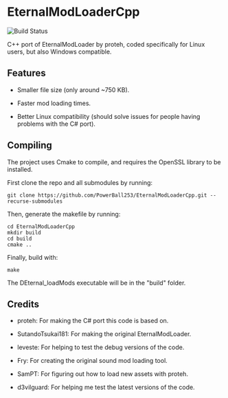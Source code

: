 # EternalModLoaderCpp
![Build Status](https://github.com/PowerBall253/EternalModLoaderCpp/actions/workflows/cmake.yml/badge.svg)

C++ port of EternalModLoader by proteh, coded specifically for Linux users, but also Windows compatible.

## Features
* Smaller file size (only around ~750 KB).

* Faster mod loading times.

* Better Linux compatibility (should solve issues for people having problems with the C# port).

## Compiling
The project uses Cmake to compile, and requires the OpenSSL library to be installed.

First clone the repo and all submodules by running:

```
git clone https://github.com/PowerBall253/EternalModLoaderCpp.git --recurse-submodules
```

Then, generate the makefile by running:
```
cd EternalModLoaderCpp
mkdir build
cd build
cmake ..
```

Finally, build with:
```
make
```

The DEternal_loadMods executable will be in the "build" folder.

## Credits
* proteh: For making the C# port this code is based on.

* SutandoTsukai181: For making the original EternalModLoader.

* leveste: For helping to test the debug versions of the code.

* Fry: For creating the original sound mod loading tool.

* SamPT: For figuring out how to load new assets with proteh.

* d3vilguard: For helping me test the latest versions of the code.
